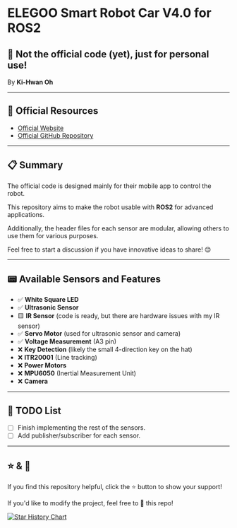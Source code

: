 # ELEGOO Smart Robot Car V4.0 for ROS2

## 🚀 Not the official code (yet), just for personal use!  
By **Ki-Hwan Oh**

---

## 🔗 Official Resources
- [Official Website](https://www.elegoo.com/blogs/arduino-projects/elegoo-smart-robot-car-kit-v4-0-tutorial?srsltid=AfmBOorYwe8JgJe90HhXPzKqtYqGKDxzCjyLMzpd4t6CisLi9G8mrOoW)
- [Official GitHub Repository](https://github.com/elegooofficial/ELEGOO-Smart-Robot-Car-Kit-V4.0)

---

## 📋 Summary
The official code is designed mainly for their mobile app to control the robot.

This repository aims to make the robot usable with **ROS2** for advanced applications.

Additionally, the header files for each sensor are modular, allowing others to use them for various purposes.

Feel free to start a discussion if you have innovative ideas to share! 😊

---

## 📟 Available Sensors and Features
- ✅ **White Square LED**
- ✅ **Ultrasonic Sensor**
- 🟨 **IR Sensor** (code is ready, but there are hardware issues with my IR sensor)
- ✅ **Servo Motor** (used for ultrasonic sensor and camera)
- ✅ **Voltage Measurement** (A3 pin)
- ❌ **Key Detection** (likely the small 4-direction key on the hat)
- ❌ **ITR20001** (Line tracking)
- ❌ **Power Motors**
- ❌ **MPU6050** (Inertial Measurement Unit)
- ❌ **Camera**

---

## 📃 TODO List
- [ ] Finish implementing the rest of the sensors.
- [ ] Add publisher/subscriber for each sensor.

---

## ⭐ & 🍴
If you find this repository helpful, click the ⭐ button to show your support!

If you'd like to modify the project, feel free to 🍴 this repo!

[![Star History Chart](https://api.star-history.com/svg?repos=koh43/ros2_smart_car_cpp&type=Date)](https://star-history.com/#koh43/ros2_smart_car_cpp&Date)
